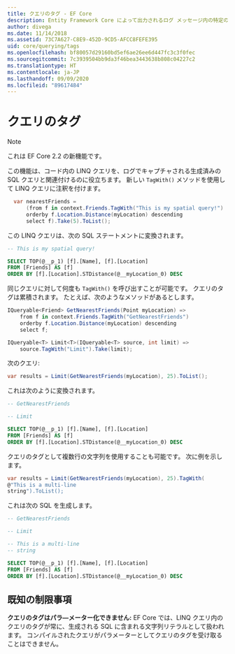 ```yaml
---
title: クエリのタグ - EF Core
description: Entity Framework Core によって出力されるログ メッセージ内の特定のクエリを識別しやすくすることを目的とした、クエリのタグの使用
author: divega
ms.date: 11/14/2018
ms.assetid: 73C7A627-C8E9-452D-9CD5-AFCC8FEFE395
uid: core/querying/tags
ms.openlocfilehash: bf80057d29160bd5ef6ae26ee6d447fc3c3f0fec
ms.sourcegitcommit: 7c3939504bb9da3f46bea3443638b808c04227c2
ms.translationtype: HT
ms.contentlocale: ja-JP
ms.lasthandoff: 09/09/2020
ms.locfileid: "89617484"
---
```

# <a name="query-tags"></a>クエリのタグ

> [!NOTE]
> これは EF Core 2.2 の新機能です。

この機能は、コード内の LINQ クエリを、ログでキャプチャされる生成済みの SQL クエリと関連付けるのに役立ちます。
新しい `TagWith()` メソッドを使用して LINQ クエリに注釈を付けます。

``` csharp
  var nearestFriends =
      (from f in context.Friends.TagWith("This is my spatial query!")
      orderby f.Location.Distance(myLocation) descending
      select f).Take(5).ToList();
```

この LINQ クエリは、次の SQL ステートメントに変換されます。

``` sql
-- This is my spatial query!

SELECT TOP(@__p_1) [f].[Name], [f].[Location]
FROM [Friends] AS [f]
ORDER BY [f].[Location].STDistance(@__myLocation_0) DESC
```

同じクエリに対して何度も `TagWith()` を呼び出すことが可能です。
クエリのタグは累積されます。
たとえば、次のようなメソッドがあるとします。

``` csharp
IQueryable<Friend> GetNearestFriends(Point myLocation) =>
    from f in context.Friends.TagWith("GetNearestFriends")
    orderby f.Location.Distance(myLocation) descending
    select f;

IQueryable<T> Limit<T>(IQueryable<T> source, int limit) =>
    source.TagWith("Limit").Take(limit);
```

次のクエリ:

``` csharp
var results = Limit(GetNearestFriends(myLocation), 25).ToList();
```

これは次のように変換されます。

``` sql
-- GetNearestFriends

-- Limit

SELECT TOP(@__p_1) [f].[Name], [f].[Location]
FROM [Friends] AS [f]
ORDER BY [f].[Location].STDistance(@__myLocation_0) DESC
```

クエリのタグとして複数行の文字列を使用することも可能です。
次に例を示します。

``` csharp
var results = Limit(GetNearestFriends(myLocation), 25).TagWith(
@"This is a multi-line
string").ToList();
```

これは次の SQL を生成します。

``` sql
-- GetNearestFriends

-- Limit

-- This is a multi-line
-- string

SELECT TOP(@__p_1) [f].[Name], [f].[Location]
FROM [Friends] AS [f]
ORDER BY [f].[Location].STDistance(@__myLocation_0) DESC
```

## <a name="known-limitations"></a>既知の制限事項

**クエリのタグはパラ―メーター化できません:** EF Core では、LINQ クエリ内のクエリのタグが常に、生成される SQL に含まれる文字列リテラルとして扱われます。
コンパイルされたクエリがパラメーターとしてクエリのタグを受け取ることはできません。

